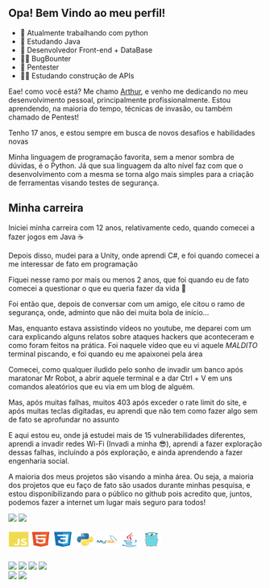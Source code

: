 ## Opa! Bem Vindo ao meu perfil!

<!-- INACREDITÁVEL QUE TU ACHOU ESSA MENSAGEM :) -->

- 🤖 Atualmente trabalhando com python
- 🔭 Estudando Java
- 🏬 Desenvolvedor Front-end + DataBase
- 👨‍💼 BugBounter
- 👾 Pentester
- 💪🏻 Estudando construção de APIs

Eae! como você está? Me chamo <a href="https://github.com/HeyTenebrisVenator">Arthur</a>, e venho me dedicando no meu desenvolvimento pessoal, principalmente profissionalmente. Estou aprendendo, na maioria do tempo, técnicas de invasão, ou também chamado de Pentest!

Tenho 17 anos, e estou sempre em busca de novos desafios e habilidades novas

Minha linguagem de programação favorita, sem a menor sombra de dúvidas, é o Python. Já que sua linguagem da alto nível faz com que o desenvolvimento com a mesma se torna algo mais simples para a criação de ferramentas visando testes de segurança.

## Minha carreira
Iniciei minha carreira com 12 anos, relativamente cedo, quando comecei a fazer jogos em Java ☕

Depois disso, mudei para a Unity, onde aprendi C#, e foi quando comecei a me interessar de fato em programação

Fiquei nesse ramo por mais ou menos 2 anos, que foi quando eu de fato comecei a questionar o que eu queria fazer da vida 🤔

Foi então que, depois de conversar com um amigo, ele citou o ramo de segurança, onde, adminto que não dei muita bola de início...

Mas, enquanto estava assistindo vídeos no youtube, me deparei com um cara explicando alguns relatos sobre ataques hackers que aconteceram e como foram feitos na prática. Foi naquele vídeo que eu vi aquele *MALDITO* terminal piscando, e foi quando eu me apaixonei pela área

Comecei, como qualquer iludido pelo sonho de invadir um banco após maratonar Mr Robot, a abrir aquele terminal e a dar Ctrl + V em uns comandos aleatórios que eu via em um blog de alguém.

Mas, após muitas falhas, muitos 403 após exceder o rate limit do site, e após muitas teclas digitadas, eu aprendi que não tem como fazer algo sem de fato se aprofundar no assunto

E aqui estou eu, onde já estudei mais de 15 vulnerabilidades diferentes, aprendi a invadir redes Wi-Fi (Invadi a minha 😎), aprendi a fazer exploração dessas falhas, incluíndo a pós exploração, e ainda aprendendo a fazer engenharia social.



A maioria dos meus projetos são visando a minha área. Ou seja, a maioria dos projetos que eu faço de fato são usados durante minhas pesquisa, e estou disponibilizando para o público no github pois acredito que, juntos, podemos fazer a internet um lugar mais seguro para todos!

<img height="180em" src="https://github-readme-stats.vercel.app/api?username=HeyTenebrisVenator&show_icons=true&theme=dark"/>
<img height="180em" src="https://github-readme-stats.vercel.app/api/top-langs?username=HeyTenebrisVenator&show_icons=true&theme=dark"/>
<div style="display: inline_block"><br>
  <img align="center" height="30" width="40" src="https://raw.githubusercontent.com/devicons/devicon/master/icons/javascript/javascript-plain.svg">
  <img align="center" height="30" width="40" src="https://raw.githubusercontent.com/devicons/devicon/master/icons/html5/html5-original.svg">
  <img align="center" height="30" width="40" src="https://raw.githubusercontent.com/devicons/devicon/master/icons/css3/css3-original.svg">
  <img align="center" height="30" width="40" src="https://raw.githubusercontent.com/devicons/devicon/master/icons/python/python-original.svg">
  <img align="center" height="30" width="40" src="https://github.com/devicons/devicon/blob/master/icons/mysql/mysql-original-wordmark.svg">
    <img align="center" height="30" width="40" src="https://github.com/devicons/devicon/blob/master/icons/java/java-original.svg">
  <img align="center" height="30" width="40" src="https://github.com/devicons/devicon/blob/master/icons/go/go-original.svg">
</div>
  
  ##
 
<div> 
  <a href="https://www.instagram.com/arthurjww/" target="_blank"><img src="https://img.shields.io/badge/-Instagram-%23E4405F?style=for-the-badge&logo=instagram&logoColor=white" target="_blank"></a>
  <a href="mailto:arthur.johann.witt@gmail.com"><img src="https://img.shields.io/badge/-Gmail-%23333?style=for-the-badge&logo=gmail&logoColor=white" target="_blank"></a>
  <a href="https://www.linkedin.com/in/arthur-witt-a4a8b531b/" target="_blank"><img src="https://img.shields.io/badge/-LinkedIn-%230077B5?style=for-the-badge&logo=linkedin&logoColor=white" target="_blank"></a> 
  <a href="https://tryhackme.com/p/arthurjww" target="_blank"><img src="https://img.shields.io/badge/-TryHackMe-red?style=for-the-badge&logo=tryhackme" target="_blank"></a> </div>
  <a href="https://hackerone.com/tenebris_venator" target="_blank"><img src="https://img.shields.io/badge/-HackerOne-black?style=for-the-badge&logo=hackerone" target="_blank"></a> </div>
  <a href="https://bugcrowd.com/Tenebris_Venator" target="_blank"><img src="https://img.shields.io/badge/-BugCrowd-orange?style=for-the-badge&logo=bugcrowd" target="_blank"></a> </div>
  
